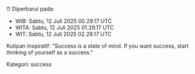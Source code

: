 ⏰ Diperbarui pada:
- WIB: Sabtu, 12 Juli 2025 00.29.17 UTC
- WITA: Sabtu, 12 Juli 2025 01.29.17 UTC
- WIT: Sabtu, 12 Juli 2025 02.29.17 UTC

Kutipan Inspiratif:
"Success is a state of mind. If you want success, start thinking of yourself as a success."


Kategori: success

